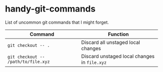 # handy-git-commands
List of uncommon git commands that I might forget.

| Command | Function |
| ------- | -------- |
| `git checkout -- .` | Discard all unstaged local changes |
| `git checkout -- /path/to/file.xyz` | Discard unstaged local changes in `file.xyz` |
